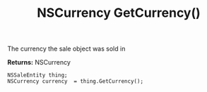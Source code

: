 ﻿---
uid: crmscript_ref_NSSaleEntity_GetCurrency
title: NSCurrency GetCurrency()
intellisense: NSSaleEntity.GetCurrency
keywords: NSSaleEntity, GetCurrency
so.topic: reference
---

The currency the sale object was sold in

**Returns:** NSCurrency


```crmscript
NSSaleEntity thing;
NSCurrency currency  = thing.GetCurrency();
```


